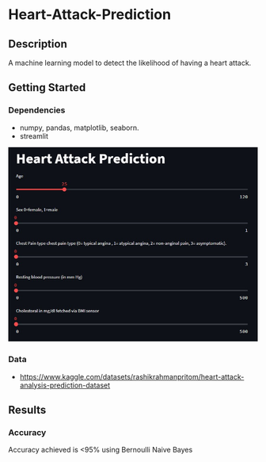 # Heart-Attack-Prediction

## Description
A machine learning model to detect the likelihood of having a heart attack. 

## Getting Started

### Dependencies

* numpy, pandas, matplotlib, seaborn.
* streamlit 

![Screenshot](screenshot.png)


### Data

* https://www.kaggle.com/datasets/rashikrahmanpritom/heart-attack-analysis-prediction-dataset


## Results 

### Accuracy 
Accuracy achieved is <95% using Bernoulli Naive Bayes
